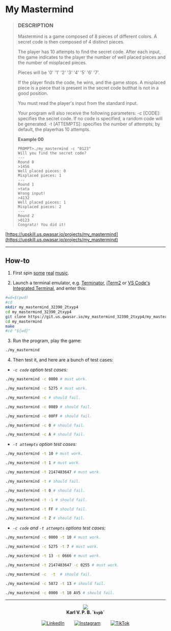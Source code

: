 #	My Mastermind

>###	DESCRIPTION
>
>Mastermind is a game composed of 8 pieces of different colors.
>A secret code is then composed of 4 distinct pieces.
>
>The player has 10 attempts to find the secret code.
>After each input, the game indicates to the player the number of well placed pieces and the number of misplaced pieces.
>
>Pieces will be '0' '1' '2' '3' '4' '5' '6' '7'.
>
>If the player finds the code, he wins, and the game stops.
>A misplaced piece is a piece that is present in the secret code butthat is not 
>in a good position.
>
>You must read the player's input from the standard input.
>
>Your program will also receive the following parameters:
>-c [CODE]: specifies the secret code. If no code is specified, a random code 
>will be generated.
>-t [ATTEMPTS]: specifies the number of attempts; by default, the playerhas 10 
>attempts.
>
>**Example 00**
>```
>PROMPT>./my_mastermind -c "0123"
>Will you find the secret code?
>---
>Round 0
>>1456
>Well placed pieces: 0
>Misplaced pieces: 1
>---
>Round 1
>>tata
>Wrong input!
>>4132
>Well placed pieces: 1
>Misplaced pieces: 2
>---
>Round 2
>>0123
>Congratz! You did it!
>```
[https://upskill.us.qwasar.io/projects/my_mastermind](https://upskill.us.qwasar.io/projects/my_mastermind)

---

##	How-to

1.	First spin [some](https://youtu.be/iNLR-EMugb4?t=2940) [real](https://youtu.be/YYkim4Uog1k?t=26) [music](https://youtu.be/RmLYHkqLc0s?t=16).

2.	Launch a terminal emulator, e.g. [Terminator](https://gnome-terminator.org), [iTerm2](https://iterm2.com) or [VS Code's Integrated Terminal](https://code.visualstudio.com/docs/editor/integrated-terminal), and enter this:
```sh
#wd=$(pwd)
#cd
mkdir my_mastermind_32390_2txyp4
cd my_mastermind_32390_2txyp4
git clone https://git.us.qwasar.io/my_mastermind_32390_2txyp4/my_mastermind
cd my_mastermind
make
#cd "${wd}"
```

3.	Run the program, play the game:
```sh
./my_mastermind
```

4.	Then test it, and here are a bunch of test cases:

-	*`-c code` option test cases:*
```sh
./my_mastermind -c 0000 # must work.
```
```sh
./my_mastermind -c 5275 # must work.
```
```sh
./my_mastermind -c # should fail.
```
```sh
./my_mastermind -c 0089 # should fail.
```
```sh
./my_mastermind -c 00FF # should fail.
```
```sh
./my_mastermind -c 0 # should fail.
```
```sh
./my_mastermind -c A # should fail.
```

-	*`-t attempts` option test cases:*
```sh
./my_mastermind -t 10 # must work.
```
```sh
./my_mastermind -t 1 # must work.
```
```sh
./my_mastermind -t 2147483647 # must work.
```
```sh
./my_mastermind -t # should fail.
```
```sh
./my_mastermind -t 0 # should fail.
```
```sh
./my_mastermind -t -1 # should fail.
```
```sh
./my_mastermind -t FF # should fail.
```
```sh
./my_mastermind -t Z # should fail.
```

-	*`-c code` and `-t attempts` options test cases:*
```sh
./my_mastermind -c 0000 -t 10 # must work.
```
```sh
./my_mastermind -c 5275 -t 7 # must work.
```
```sh
./my_mastermind -t 13 -c 0666 # must work.
```
```sh
./my_mastermind -t 2147483647 -c 0255 # must work.
```
```sh
./my_mastermind -c  -t  # should fail.
```
```sh
./my_mastermind -c 5872 -t 13 # should fail.
```
```sh
./my_mastermind -c 0000 -t 10 AV5 # should fail.
```

---

<p align='center'><a href='https://upskill.us.qwasar.io/users/bertin_k'><img src='https://gist.githack.com/kvpb/bfed748ac5c509985c89ea613a2bfd02/raw/8c0b311b7c848fabddf61672ba6bb72c8754fed9/karlbertinssymbol.svg'></a><br>
<b>Karl V. P. B. `<code>kvpb</code>`</b><br>
<br>
<span style="display:block;text-align:center"><a href='https://www.linkedin.com/in/karlbertin'><img src='https://gist.githack.com/kvpb/4d0c98dbf62d45a48efd38a011981163/raw/f43c91ed4b3c561f12a57be96e1f429528610d61/linkedin.svg' alt='LinkedIn'></a>&nbsp;&nbsp;&nbsp;&nbsp;&nbsp;&nbsp;&nbsp;&nbsp;<a href='https://www.instagram.com/karlbertin/'><img src='https://gist.githack.com/kvpb/b7f2a52ae60036fa14d5d9ccd94c471a/raw/4c6931b55f46de2bd1d325a0a5b665f048822ab8/instagram.svg' alt='Instagram'></a>&nbsp;&nbsp;&nbsp;&nbsp;&nbsp;&nbsp;&nbsp;&nbsp;<a href='https://vm.tiktok.com/ZSwAmcFh/'><img src='https://gist.githack.com/kvpb/71a693f696d87330e5c73f03767cd57e/raw/d08999b2a8a1b29d8fa7ada6fadd83f9cc23112c/tiktok.svg' alt='TikTok'></a></span></p>